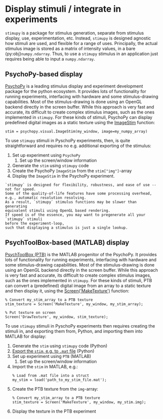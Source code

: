 # Display stimuli / integrate in experiments
`stimupy` is a package for stimulus generation,
separate from stimulus display, use, experimentation, etc.
Instead, `stimupy` is designed agnostic how stimuli are used,
and flexible for a range of uses.
Principally, the actual stimulus image is stored
as a matrix of intensity values, in a bare {py:obj}`numpy.ndarray`.
Thus, to use a `stimupy` stimulus in an application
just requires being able to input a `numpy.ndarray`.


## PsychoPy-based display
[PsychoPy](https://psychopy.org/) is a leading stimulus display
and experiment development package for the python ecosystem.
It provides lots of functionality for running experiments, interfacing with hardware
and some stimulus-drawing capabilities.
Most of the stimulus-drawing is done using an OpenGL backend
directly in the screen buffer.
While this approach is very fast and accurate,
its difficult to create complex stimulus images, such as the ones implemented in `stimupy`.
For these kinds of stimuli,
PsychoPy can display predefined digital images as a static texture
using the [ImageStim](https://psychopy.org/api/visual/imagestim.html#psychopy.visual.ImageStim) function:
```{code-block} python
stim = psychopy.visual.ImageStim(my_window, image=my_numpy_array)
```

To use `stimupy` stimuli in PyschoPy experiments, then, is quite straightforward
and requires no e.g. additional exporting of the stimulus:

1. Set up experiment using `PsychoPy`
   1. Set up the screen/window information
2. Generate the `stim` using `stimupy` code
3. Create the PsychoPy `ImageStim` from the `stim["img"]`-array
4. Display the `ImageStim` in the PsychoPy experiment.

```{warning}
`stimupy` is designed for flexibility, robustness, and ease of use -- not for speed.
Some of the quality-of-life features have some processing overhead,
e.g., automatic resolution resolving.
As a result, `stimupy` stimulus functions may be slower than generating
equivalent stimuli using OpenGL based rendering.
If speed is of the essence, you may want to pregenerate all your `stimupy` stimuli
before the experiment-loop,
such that displaying a stimulus is just a single lookup.
```

## PsychToolBox-based (MATLAB) display
[PsychToolBox (PTB)](http://psychtoolbox.org/) is the MATLAB progenitor of the PsychoPy.
It provides lots of functionality for running experiments, interfacing with hardware
and some stimulus-drawing capabilities.
Most of the stimulus-drawing is done using an OpenGL backend
directly in the screen buffer.
While this approach is very fast and accurate,
its difficult to create complex stimulus images, such as the ones implemented in `stimupy`.
For these kinds of stimuli,
PTB can convert a (predefined) digital image from an array to a static texture
and then display it,
using the [Screen('MakeTexture')](http://psychtoolbox.org/docs/Screen) function:
```{code-block} matlab
% Convert my_stim_array to a PTB texture
stim_texture = Screen('MakeTexture', my_window, my_stim_array);

% Put texture on screen
Screen('DrawTexture', my_window, stim_texture);
```

To use `stimupy` stimuli in PyschoPy experiments then
requires creating the stimuli in, and exporting them from, Python,
and importing them into MATLAB for display:

1. Generate the `stim` using `stimupy` code (Python)
2. [Export the `stim`, e.g. to `.mat` file](./export.md) (Python)
3. Set up experiment using `PTB` (MATLAB)
   1. Set up the screen/window information
4. Import the `stim` in MATLAB, e.g.:
    ```{code-block} matlab
    % Load from .mat file into a struct
    my_stim = load('path_to_my_stim_file.mat');
    ```
5. Create the PTB texture from the `img`-array:
    ```{code-block} matlab
    % Convert my_stim_array to a PTB texture
    stim_texture = Screen('MakeTexture', my_window, my_stim.img);
    ```
6. Display the texture in the PTB experiment